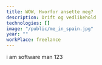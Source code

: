 ```yaml
---
title: WOW, Hvorfor ansette meg?
description: Drift og vedlikehold
technologies: []
image: "/public/me_in_spain.jpg"
year: ""
workPlace: freelance
---
```


i am software man 123
